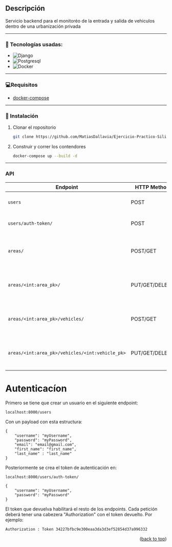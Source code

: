 <!-- Description -->

## Descripción

Servicio backend para el monitoréo de la entrada y salida de vehiculos dentro de una urbanización privada

<hr />

### 🔧 Tecnologías usadas:

- <img alt='Django' src='https://img.shields.io/badge/Django-100000?style=for-the-badge&logo=Django&logoColor=white&labelColor=092e20&color=D9E7E1'/>

- <img alt='Postgresql' src='https://img.shields.io/badge/PostgresQL-100000?style=for-the-badge&logo=Postgresql&logoColor=white&labelColor=0064a5&color=D9E7E1'/>
- <img alt='Docker' src='https://img.shields.io/badge/Docker-100000?style=for-the-badge&logo=Docker&logoColor=white&labelColor=0db7ed&color=D9E7E1'/>

<hr />

### 💻Requisitos

- [docker-compose](https://docs.docker.com/get-docker/)

<hr />

### 🚀 Instalación

1. Clonar el ropositorio
   ```sh
   git clone https://github.com/MatiasDallavia/Ejercicio-Practico-Silicon-Access.git
   ```
2. Construir y correr los contendores

   ```sh
   docker-compose up --build -d
   ```

<hr>

### API

| Endpoint                                        | HTTP Method    | CRUD Method             | Devuelve                                            |
| ----------------------------------------------- | -------------- | ----------------------- | --------------------------------------------------- |
| `users`                                         | POST           | CREATE                  | Crea un nuevo usuario                               |
| `users/auth-token/`                             | POST           | CREATE                  | Crea el token de autenticación                      |
| `areas/`                                        | POST/GET       | CREATE/RETRIEVE         | Crea o recupera todas las áreas de un usuario       |
| `areas/<int:area_pk>/`                          | PUT/GET/DELETE | UPDATE/RETRIEVE/DELETES | Actualiza, recupera o borra una área especifica     |
| `areas/<int:area_pk>/vehicles/`                 | POST/GET       | CREATE/RETRIEVE         | Crea o recupera todas los vehiculos de un área      |
| `areas/<int:area_pk>/vehicles/<int:vehicle_pk>` | PUT/GET/DELETE | UPDATE/RETRIEVE/DELETES | Actualiza, recupera o borra una vehiculo especifica |

# Autenticacíon

Primero se tiene que crear un usuario en el siguiente endpoint:

```
localhost:8000/users
```

Con un payload con esta estructura:

```
{
    "username": "myUsername",
    "password": "myPassword",
    "email": "email@gmail.com",
    "first_name": "first_name",
    "last_name" : "last_name"
}
```

Posteriormente se crea el token de autenticación en:

```
localhost:8000/users/auth-token/
```

```
{
    "username": "myUsername",
    "password": "myPassword"
}
```

El token que devuelva habilitará el resto de los endpoints. Cada petición deberá tener una cabezera "Authorization" con el token devuelto. Por ejemplo: 


```
Authorization : Token 34227bfbc9e300eaa3da3d3ef52854d37a996332
```


<p align="right">(<a href="#readme-top">back to top</a>)</p>
